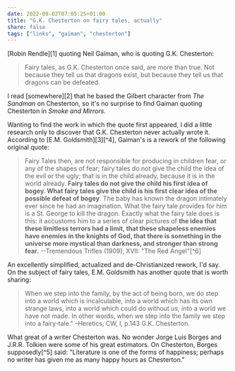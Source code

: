 ```yaml
---
date: 2022-09-02T07:05:25+01:00
title: "G.K. Chesterton on fairy tales, actually"
share: false
tags: ["links", "gaiman", "chesterton"]
---
```

[Robin Rendle][1] quoting Neil Gaiman, who is quoting G.K. Chesterton:

> Fairy tales, as G.K. Chesterton once said, are more than true. Not because
> they tell us that dragons exist, but because they tell us that dragons can be
> defeated.

I read [somewhere][2] that he based the Gilbert character from *The Sandman*
on Chesterton, so it's no surprise to find Gaiman quoting Chesterton in *Smoke
and Mirrors*.

Wanting to find the work in which the quote first appeared, I did
a little research only to discover that G.K. Chesterton never actually wrote
it. According to [E.M. Goldsmith][3][^4], Gaiman's is a rework of the following
original quote:

> Fairy Tales then, are not responsible for producing in children fear, or any
> of the shapes of fear; fairy tales do not give the child the idea of the evil
> or the ugly; that is in the child already, because it is in the world
> already. **Fairy tales do not give the child his first idea of bogey. What
> fairy tales give the child is his first clear idea of the possible defeat of
> bogey**. The baby has known the dragon intimately ever since he had an
> imagination. What the fairy tale provides for him is a St. George to kill the
> dragon. Exactly what the fairy tale does is this: it accustoms him to
> a series of clear pictures of **the idea that these limitless terrors had
> a limit, that these shapeless enemies have enemies in the knights of God,
> that there is something in the universe more mystical than darkness, and
> stronger than strong fear.** --Tremendous Trifles (1909), XVII: "The Red
> Angel"[^6]

An excellently simplified, actualized and de-Christianized rework, I'd say.  On
the subject of fairy tales, E.M. Goldsmith has another quote that is worth
sharing:

> When we step into the family, by the act of being born, we do step into
> a world which is incalculable, into a world which has its own strange laws,
> into a world which could do without us, into a world we have not made. In
> other words, when we step into the family we step into a fairy-tale."
> –Heretics, CW, I, p.143 G.K. Chesterton.

What great of a writer Chesterton was. No wonder Jorge Luis Borges and J.R.R.
Tolkien were some of his great estimators. On Chesterton, Borges supposedly[^5]
said: "Literature is one of the forms of happiness; perhaps no writer has given
me as many happy hours as Chesterton."



